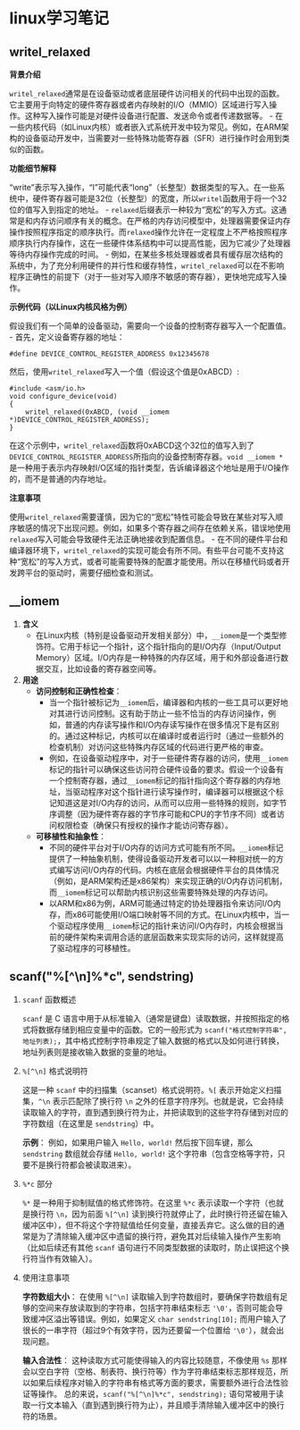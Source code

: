 # linux学习笔记

## writel_relaxed

**背景介绍**

`writel_relaxed`通常是在设备驱动或者底层硬件访问相关的代码中出现的函数。它主要用于向特定的硬件寄存器或者内存映射的I/O（MMIO）区域进行写入操作。这种写入操作可能是对硬件设备进行配置、发送命令或者传递数据等。   - 在一些内核代码（如Linux内核）或者嵌入式系统开发中较为常见。例如，在ARM架构的设备驱动开发中，当需要对一些特殊功能寄存器（SFR）进行操作时会用到类似的函数。

**功能细节解释**

“write”表示写入操作，“l”可能代表“long”（长整型）数据类型的写入。在一些系统中，硬件寄存器可能是32位（长整型）的宽度，所以`writel`函数用于将一个32位的值写入到指定的地址。   - `relaxed`后缀表示一种较为“宽松”的写入方式。这通常是和内存访问顺序有关的概念。在严格的内存访问模型中，处理器需要保证内存操作按照程序指定的顺序执行。而`relaxed`操作允许在一定程度上不严格按照程序顺序执行内存操作，这在一些硬件体系结构中可以提高性能，因为它减少了处理器等待内存操作完成的时间。   - 例如，在某些多核处理器或者具有缓存层次结构的系统中，为了充分利用硬件的并行性和缓存特性，`writel_relaxed`可以在不影响程序正确性的前提下（对于一些对写入顺序不敏感的寄存器），更快地完成写入操作。

**示例代码（以Linux内核风格为例）**

假设我们有一个简单的设备驱动，需要向一个设备的控制寄存器写入一个配置值。   - 首先，定义设备寄存器的地址：

```\
#define DEVICE_CONTROL_REGISTER_ADDRESS 0x12345678
```

然后，使用`writel_relaxed`写入一个值（假设这个值是0xABCD）:

```
#include <asm/io.h>
void configure_device(void)
{
    writel_relaxed(0xABCD, (void __iomem *)DEVICE_CONTROL_REGISTER_ADDRESS);
}
```

在这个示例中，`writel_relaxed`函数将0xABCD这个32位的值写入到了`DEVICE_CONTROL_REGISTER_ADDRESS`所指向的设备控制寄存器。`void __iomem *`是一种用于表示内存映射I/O区域的指针类型，告诉编译器这个地址是用于I/O操作的，而不是普通的内存地址。 

**注意事项** 

使用`writel_relaxed`需要谨慎，因为它的“宽松”特性可能会导致在某些对写入顺序敏感的情况下出现问题。例如，如果多个寄存器之间存在依赖关系，错误地使用`relaxed`写入可能会导致硬件无法正确地接收到配置信息。   - 在不同的硬件平台和编译器环境下，`writel_relaxed`的实现可能会有所不同。有些平台可能不支持这种“宽松”的写入方式，或者可能需要特殊的配置才能使用。所以在移植代码或者开发跨平台的驱动时，需要仔细检查和测试。



## __iomem

1. **含义**   
   - 在Linux内核（特别是设备驱动开发相关部分）中，`__iomem`是一个类型修饰符。它用于标记一个指针，这个指针指向的是I/O内存（Input/Output Memory）区域。I/O内存是一种特殊的内存区域，用于和外部设备进行数据交互，比如设备的寄存器空间等。 
2. **用途**   
   - **访问控制和正确性检查**：     
     - 当一个指针被标记为`__iomem`后，编译器和内核的一些工具可以更好地对其进行访问控制。这有助于防止一些不恰当的内存访问操作，例如，普通的内存读写操作和I/O内存读写操作在很多情况下是有区别的。通过这种标记，内核可以在编译时或者运行时（通过一些额外的检查机制）对访问这些特殊内存区域的代码进行更严格的审查。     
     - 例如，在设备驱动程序中，对于一些硬件寄存器的访问，使用`__iomem`标记的指针可以确保这些访问符合硬件设备的要求。假设一个设备有一个控制寄存器，通过`__iomem`标记的指针指向这个寄存器的内存地址，当驱动程序对这个指针进行读写操作时，编译器可以根据这个标记知道这是对I/O内存的访问，从而可以应用一些特殊的规则，如字节序调整（因为硬件寄存器的字节序可能和CPU的字节序不同）或者访问权限检查（确保只有授权的操作才能访问寄存器）。   
   - **可移植性和抽象性**：     
     - 不同的硬件平台对于I/O内存的访问方式可能有所不同。`__iomem`标记提供了一种抽象机制，使得设备驱动开发者可以以一种相对统一的方式编写访问I/O内存的代码。内核在底层会根据硬件平台的具体情况（例如，是ARM架构还是x86架构）来实现正确的I/O内存访问机制，而`__iomem`标记可以帮助内核识别这些需要特殊处理的内存访问。     
     - 以ARM和x86为例，ARM可能通过特定的协处理器指令来访问I/O内存，而x86可能使用I/O端口映射等不同的方式。在Linux内核中，当一个驱动程序使用`__iomem`标记的指针来访问I/O内存时，内核会根据当前的硬件架构来调用合适的底层函数来实现实际的访问，这样就提高了驱动程序的可移植性。



## scanf("%[^\n]%*c", sendstring)

1. `scanf` 函数概述 

   `scanf` 是 C 语言中用于从标准输入（通常是键盘）读取数据，并按照指定的格式将数据存储到相应变量中的函数。它的一般形式为 `scanf("格式控制字符串", 地址列表);`，其中格式控制字符串规定了输入数据的格式以及如何进行转换，地址列表则是接收输入数据的变量的地址。 

2. `%[^\n]` 格式说明符 

   这是一种 `scanf` 中的扫描集（scanset）格式说明符。`%[` 表示开始定义扫描集，`^\n` 表示匹配除了换行符 `\n` 之外的任意字符序列。也就是说，它会持续读取输入的字符，直到遇到换行符为止，并把读取到的这些字符存储到对应的字符数组（在这里是 `sendstring`）中。

   **示例**： 例如，如果用户输入 `Hello, world!` 然后按下回车键，那么 `sendstring` 数组就会存储 `Hello, world!` 这个字符串（包含空格等字符，只要不是换行符都会被读取进来）。 

3. `%*c` 部分 

    `%*` 是一种用于抑制赋值的格式修饰符。在这里 `%*c` 表示读取一个字符（也就是换行符 `\n`，因为前面 `%[^\n]` 读到换行符就停止了，此时换行符还留在输入缓冲区中），但不将这个字符赋值给任何变量，直接丢弃它。这么做的目的通常是为了清除输入缓冲区中遗留的换行符，避免其对后续输入操作产生影响（比如后续还有其他 `scanf` 语句进行不同类型数据的读取时，防止误把这个换行符当作有效输入）。 

4. 使用注意事项

   **字符数组大小**： 在使用 `%[^\n]` 读取输入到字符数组时，要确保字符数组有足够的空间来存放读取到的字符串，包括字符串结束标志 `'\0'`，否则可能会导致缓冲区溢出等错误。例如，如果定义 `char sendstring[10];` 而用户输入了很长的一串字符（超过9个有效字符，因为还要留一个位置给 `'\0'`），就会出现问题。 

   **输入合法性**： 这种读取方式可能使得输入的内容比较随意，不像使用 `%s` 那样会以空白字符（空格、制表符、换行符等）作为字符串结束标志那样规范，所以如果后续程序对输入的字符串有格式等方面的要求，需要额外进行合法性验证等操作。 总的来说，`scanf("%[^\n]%*c", sendstring);` 语句常被用于读取一行文本输入（直到遇到换行符为止），并且顺手清除输入缓冲区中的换行符的场景。 

